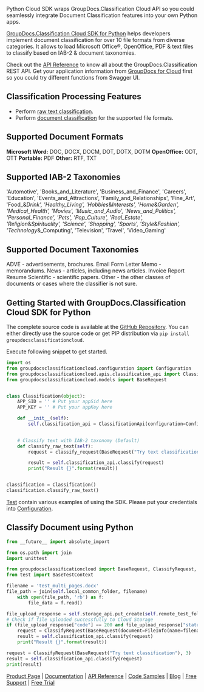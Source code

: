 Python Cloud SDK wraps GroupDocs.Classification Cloud API so you could seamlessly integrate Document Classification features into your own Python apps.

[GroupDocs.Classification Cloud SDK for Python](https://products.groupdocs.cloud/classification/python) helps developers implement document classification for over 10 file formats from diverse categories. It allows to load Microsoft Office®, OpenOffice, PDF & text files to classify based on IAB-2 & document taxonomies. 

Check out the [API Reference](https://apireference.groupdocs.cloud/classification/) to know all about the GroupDocs.Classification REST API. Get your application information from [GroupDocs for Cloud](https://dashboard.groupdocs.cloud/#/apps) first so you could try different functions from Swagger UI.

## Classification Processing Features

- Perform [raw text classification](https://wiki.groupdocs.cloud/classificationcloud/developer-guide/raw-text-classification/).
- Perform [document classification](https://wiki.groupdocs.cloud/classificationcloud/developer-guide/documents-classification/) for the supported file formats.

## Supported Document Formats

**Microsoft Word:** DOC, DOCX, DOCM, DOT, DOTX, DOTM
**OpenOffice:** ODT, OTT
**Portable:** PDF
**Other:** RTF, TXT

## Supported IAB-2 Taxonomies

'Automotive',
'Books_and_Literature',
'Business_and_Finance',
'Careers',
'Education',
'Events_and_Attractions',
'Family_and_Relationships',
'Fine_Art',
'Food_&_Drink',
'Healthy_Living',
'Hobbies_&_Interests',
'Home_&_Garden',
'Medical_Health',
'Movies',
'Music_and_Audio',
'News_and_Politics',
'Personal_Finance',
'Pets',
'Pop_Culture',
'Real_Estate',
'Religion_&_Spirituality',
'Science',
'Shopping',
'Sports',
'Style_&_Fashion',
'Technology_&_Computing',
'Television',
'Travel',
'Video_Gaming'

## Supported Document Taxonomies

ADVE - advertisements, brochures.
Email
Form
Letter
Memo - memorandums.
News - articles, including news articles.
Invoice
Report
Resume
Scientific - scientific papers.
Other - the other classes of documents or cases where the classifier is not sure.

## Getting Started with GroupDocs.Classification Cloud SDK for Python

The complete source code is available at the [GitHub Repository](https://github.com/groupdocs-classification-cloud/groupdocs-classification-cloud-python). You can either directly use the source code or get PIP distribution via `pip install groupdocsclassificationcloud`.

Execute following snippet to get started.

```python
import os
from groupdocsclassificationcloud.configuration import Configuration
from groupdocsclassificationcloud.apis.classification_api import ClassificationApi, classify_request
from groupdocsclassificationcloud.models import BaseRequest


class Classification(object):
    APP_SID = '' # Put your appSid here
    APP_KEY = '' # Put your appKey here

    def __init__(self):
        self.classification_api = ClassificationApi(configuration=Configuration(Classification.APP_SID,
                                                                                Classification.APP_KEY))

    # Classify text with IAB-2 taxonomy (Default)
    def classify_raw_text(self):
        request = classify_request(BaseRequest("Try text classification"))

        result = self.classification_api.classify(request)
        print("Result {}".format(result))


classification = Classification()
classification.classify_raw_text()
```

[Test](https://github.com/groupdocs-classification-cloud/groupdocs-classification-cloud-python/blob/master/test) contain various examples of using the SDK. Please put your credentials into [Configuration](https://github.com/groupdocs-classification-cloud/groupdocs-classification-cloud-python/blob/master/groupdocsclassificationcloud/configuration.py).

## Classify Document using Python

```python
from __future__ import absolute_import

from os.path import join
import unittest

from groupdocsclassificationcloud import BaseRequest, ClassifyRequest, FileInfo
from test import BaseTestContext

filename = 'test_multi_pages.docx'
file_path = join(self.local_common_folder, filename)
    with open(file_path, 'rb') as f:
        file_data = f.read()

file_upload_response = self.storage_api.put_create(self.remote_test_folder + '/' + filename, file_data)
# Check if file uploaded successfully to Cloud Storage
if (file_upload_response["code"] == 200 and file_upload_response["status"] == "OK"):
    request = ClassifyRequest(BaseRequest(document=FileInfo(name=filename, folder=self.remote_test_folder)))
    result = self.classification_api.classify(request)
    print("Result {}".format(result))

request = ClassifyRequest(BaseRequest("Try text classification"), 3)
result = self.classification_api.classify(request)
print(result)
```

[Product Page](https://products.groupdocs.cloud/classification/python) | [Documentation](https://wiki.groupdocs.cloud/classificationcloud/) | [API Reference](https://apireference.groupdocs.cloud/classification/) | [Code Samples](https://github.com/groupdocs-classification-cloud/groupdocs-classification-cloud-python) | [Blog](https://blog.groupdocs.cloud/category/classification/) | [Free Support](https://forum.groupdocs.cloud/c/classification) | [Free Trial](https://dashboard.groupdocs.cloud/#/apps)
